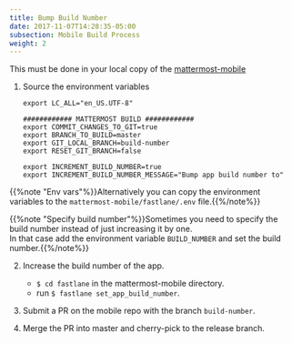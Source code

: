```yaml
---
title: Bump Build Number
date: 2017-11-07T14:28:35-05:00
subsection: Mobile Build Process
weight: 2
---
```


This must be done in your local copy of the [mattermost-mobile](https://github.com/mattermost/mattermost-mobile)

1. Source the environment variables
    ```
    export LC_ALL="en_US.UTF-8"
    
    ############ MATTERMOST BUILD ############
    export COMMIT_CHANGES_TO_GIT=true
    export BRANCH_TO_BUILD=master
    export GIT_LOCAL_BRANCH=build-number
    export RESET_GIT_BRANCH=false
    
    export INCREMENT_BUILD_NUMBER=true
    export INCREMENT_BUILD_NUMBER_MESSAGE="Bump app build number to"
    ```

{{%note "Env vars"%}}Alternatively you can copy the environment variables to the `mattermost-mobile/fastlane/.env` file.{{%/note%}}

{{%note "Specify build number"%}}Sometimes you need to specify the build number instead of just increasing it by one.<br />In that case add the environment variable `BUILD_NUMBER` and set the build number.{{%/note%}}

2. Increase the build number of the app.
    - ``$ cd fastlane`` in the mattermost-mobile directory.
    - run ``$ fastlane set_app_build_number``.

3. Submit a PR on the mobile repo with the branch `build-number`.
  
4. Merge the PR into master and cherry-pick to the release branch.
